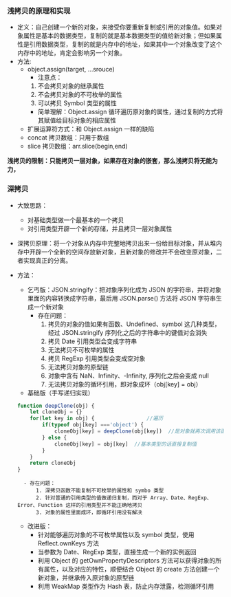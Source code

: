 ### 浅拷贝的原理和实现
- 定义：自己创建一个新的对象，来接受你要重新复制或引用的对象值。如果对象属性是基本的数据类型，复制的就是基本数据类型的值给新对象；但如果属性是引用数据类型，复制的就是内存中的地址，如果其中一个对象改变了这个内存中的地址，肯定会影响另一个对象。
- 方法:
    - object.assign(target, ...srouce)
        - 注意点：
        1. 不会拷贝对象的继承属性
        2. 不会拷贝对象的不可枚举的属性
        3. 可以拷贝 Symbol 类型的属性
        - 简单理解：Object.assign 循环遍历原对象的属性，通过复制的方式将其赋值给目标对象的相应属性
    - 扩展运算符方式：和 Object.assign 一样的缺陷
    - concat 拷贝数组：只用于数组
    - slice 拷贝数组：arr.slice(begin,end)

**浅拷贝的限制：只能拷贝一层对象，如果存在对象的嵌套，那么浅拷贝将无能为力，**

### 深拷贝
- 大致思路：
    - 对基础类型做一个最基本的一个拷贝
    - 对引用类型开辟一个新的存储，并且拷贝一层对象属性

- 深拷贝原理：将一个对象从内存中完整地拷贝出来一份给目标对象，并从堆内存中开辟一个全新的空间存放新对象，且新对象的修改并不会改变原对象，二者实现真正的分离。
- 方法：
    - 乞丐版：JSON.stringify：把对象序列化成为 JSON 的字符串，并将对象里面的内容转换成字符串，最后用 JSON.parse() 方法将 JSON 字符串生成一个新对象
        - 存在问题：
            1. 拷贝的对象的值如果有函数、Undefined、symbol 这几种类型，经过 JSON.stringify 序列化之后的字符串中的键值对会消失
            2. 拷贝 Date 引用类型会变成字符串
            3. 无法拷贝不可枚举的属性
            4. 拷贝 RegExp 引用类型会变成空对象
            5. 无法拷贝对象的原型链
            6. 对象中含有 NaN、Infinity、-Infinity, 序列化之后会变成 null
            7. 无法拷贝对象的循环引用，即对象成环（obj[key] = obj）
    - 基础版（手写递归实现）
    ```js
    function deepClone(obj) { 
        let cloneObj = {}
        for(let key in obj) {                 //遍历
            if(typeof obj[key] ==='object') { 
                cloneObj[key] = deepClone(obj[key])  //是对象就再次调用该函数递归
            } else {
                cloneObj[key] = obj[key]  //基本类型的话直接复制值
            }
        }
        return cloneObj
    }
    ```
        - 存在问题：
            1. 深拷贝函数不能复制不可枚举的属性和 symbo 类型
            2. 针对普通的引用类型的值做递归复制，而对于 Array、Date、RegExp、Error、Function 这样的引用类型并不能正确地拷贝
            3. 对象的属性里面成环，即循环引用没有解决
    - 改进版：
        - 针对能够遍历对象的不可枚举属性以及 symbol 类型，使用 Reflect.ownKeys 方法
        - 当参数为 Date、RegExp 类型，直接生成一个新的实例返回
        - 利用 Object 的 getOwnPropertyDescriptors 方法可以获得对象的所有属性，以及对应的特性，顺便结合 Object 的 create 方法创建一个新对象，并继承传入原对象的原型链
        - 利用 WeakMap 类型作为 Hash 表，防止内存泄露，检测循环引用